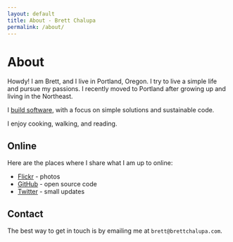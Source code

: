 ```yaml
---
layout: default
title: About - Brett Chalupa
permalink: /about/
---
```


# About

Howdy! I am Brett, and I live in Portland, Oregon. I try to live a
simple life and pursue my passions. I recently moved to Portland after
growing up and living in the Northeast.

I [build software](/hire/), with a focus on simple solutions and
sustainable code.

I enjoy cooking, walking, and reading.

## Online

Here are the places where I share what I am up to online:

- [Flickr](https://www.flickr.com/photos/brettchalupa/) - photos
- [GitHub](https://github.com/brettchalupa) - open source code
- [Twitter](https://twitter.com/brettchalupa) - small updates

## Contact

The best way to get in touch is by emailing me at
`brett@brettchalupa.com`.
